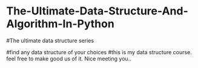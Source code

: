 # The-Ultimate-Data-Structure-And-Algorithm-In-Python

#The ultimate data structure series 

#find any data structure of your choices
#this is my data structure course. feel free to make good us of it. Nice meeting you..
